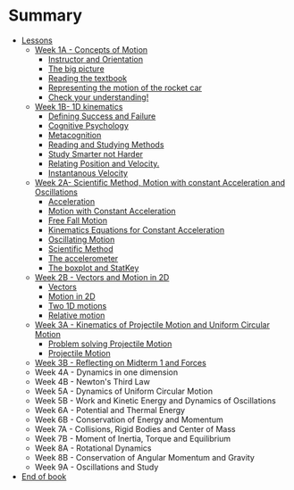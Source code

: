 # Summary

* [Lessons](README.md)
  * [Week 1A - Concepts of Motion](week-1.md)
    * [Instructor and Orientation](instructor.md)
    * [The big picture](the-big-picture.md)
    * [Reading the textbook](reading-the-textbook.md)
    * [Representing the motion of the rocket car](representing-the-motion-of-the-rocket-car.md)
    * [Check your understanding!](check-your-understanding.md)
  * [Week 1B- 1D kinematics](week-1b-learning-to-learn-and-1d-kinematics.md)
    * [Defining Success and Failure](learning-to-learn.md)
    * [Cognitive Psychology](cognitive.md)
    * [Metacognition](metacognition-and-the-study-cycle.md)
    * [Reading and Studying Methods](specific-tips.md)
    * [Study Smarter not Harder](study-smart-not-harder.md)
    * [Relating Position and Velocity. ](relating-position-and-velocity.md)
    * [Instantanous Velocity](instantanous-velocity.md)
  * [Week 2A- Scientific Method, Motion with constant Acceleration and Oscillations](week-2a-scientific-method-motion-with-constant-acceleration-and-oscillations.md)
    * [Acceleration](acceleration.md)
    * [Motion with Constant Acceleration](motion-with-constant-acceleration.md)
    * [Free Fall Motion](free-fall-motion.md)
    * [Kinematics Equations for Constant Acceleration](kinematics-equations.md)
    * [Oscillating Motion](oscillating-motion.md)
    * [Scientific Method](scientific-method.md)
    * [The accelerometer](the-accelerometer.md)
    * [The boxplot and StatKey](the-boxplot-and-statkey.md)
  * [Week 2B - Vectors and Motion in 2D](week-2b-vectors-and-motion-in-2d.md)
    * [Vectors](week-2b-vectors-and-motion-in-2d/vector.md)
    * [Motion in 2D](week-2b-vectors-and-motion-in-2d/motion-in-2d.md)
    * [Two 1D motions](week-2b-vectors-and-motion-in-2d/two-1d-motions.md)
    * [Relative motion](week-2b-vectors-and-motion-in-2d/relative-motion.md)
  * [Week 3A - Kinematics of Projectile Motion and Uniform Circular Motion](week-3a-kinematics-of-projectile-motion-and-uniform-circular-motion.md)
    * [Problem solving Projectile Motion](week-3a-kinematics-of-projectile-motion-and-uniform-circular-motion/problem-solving-projectile-motion.md)
    * [Projectile Motion](week-3a-kinematics-of-projectile-motion-and-uniform-circular-motion/projectile-motion.md)
  * [Week 3B - Reflecting on Midterm 1 and Forces](week-3b-metacognition-analyzing-data-and-forces.md)
  * Week 4A - Dynamics in one dimension
  * Week 4B - Newton's Third Law
  * Week 5A - Dynamics of Uniform Circular Motion
  * Week 5B - Work and Kinetic Energy and Dynamics of Oscillations 
  * Week 6A - Potential and Thermal Energy
  * Week 6B - Conservation of Energy and Momentum
  * Week 7A - Collisions, Rigid Bodies and Center of Mass
  * Week 7B - Moment of Inertia, Torque and Equilibrium
  * Week 8A - Rotational Dynamics 
  * Week 8B - Conservation of Angular Momentum and Gravity
  * Week 9A - Oscillations and Study
* [End of book ](end-of-book.md)

